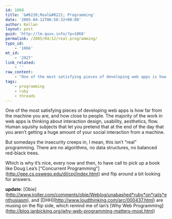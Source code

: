 ```yaml
---
id: 1068
title: '&#8220;Real&#8221; Programming'
date: '2005-04-12T06:50:32+00:00'
author: Kellan
layout: post
guid: 'http://lm.quxx.info/?p=1068'
permalink: /2005/04/12/real-programming/
typo_id:
    - '1066'
mt_id:
    - '2927'
link_related:
    - ''
raw_content:
    - "One of the most satisfying pieces of developing web apps is how far from the machine you are, and how close to people.  The majority of the work in web apps is thinking about interaction design, usability, aesthetics, flow.  Human squishy subjects that let you pretend that at the end of the day that you aren\\'t getting a huge amount of your social interaction from a machine.\n\nBut somedays the insecurity creeps in, I mean, this isn\\'t \\\"real\\\" programming.  There are no algorithms, no data structures, no balanced red-black trees.  \n\nWhich is why it\\'s nice, every now and then, to have call to pick up a book like Doug Lea\\'s [\\\"Concurrent Programming\\\"](http://gee.cs.oswego.edu/dl/cpj/index.html) and flip around a bit looking for answers.\n\n**update**: [Obie](http://www.jroller.com/comments/obie/Weblog/unabashed_ruby_on_rails_enthusiasm), and [DHH](http://www.loudthinking.com/arc/000437.html) are musing on the flip side, which remind me of Ian\\'s [Why Web Programming](http://blog.ianbicking.org/why-web-programming-matters-most.html)"
tags:
    - programming
    - ruby
    - threads
---
```


One of the most satisfying pieces of developing web apps is how far from the machine you are, and how close to people. The majority of the work in web apps is thinking about interaction design, usability, aesthetics, flow. Human squishy subjects that let you pretend that at the end of the day that you aren’t getting a huge amount of your social interaction from a machine.

But somedays the insecurity creeps in, I mean, this isn’t “real” programming. There are no algorithms, no data structures, no balanced red-black trees.

Which is why it’s nice, every now and then, to have call to pick up a book like Doug Lea’s \[“Concurrent Programming”\](http://gee.cs.oswego.edu/dl/cpj/index.html) and flip around a bit looking for answers.

**update**: \[Obie\](http://www.jroller.com/comments/obie/Weblog/unabashed*ruby*on*rails*enthusiasm), and \[DHH\](http://www.loudthinking.com/arc/000437.html) are musing on the flip side, which remind me of Ian’s \[Why Web Programming\](http://blog.ianbicking.org/why-web-programming-matters-most.html)